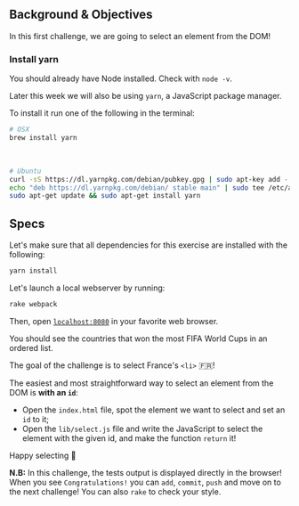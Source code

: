 ## Background & Objectives

In this first challenge, we are going to select an element from the DOM!

### Install yarn

You should already have Node installed. Check with `node -v`.

Later this week we will also be using `yarn`, a JavaScript package manager.

To install it run one of the following in the terminal:

```bash
# OSX
brew install yarn
```

<br>

```bash
# Ubuntu
curl -sS https://dl.yarnpkg.com/debian/pubkey.gpg | sudo apt-key add -
echo "deb https://dl.yarnpkg.com/debian/ stable main" | sudo tee /etc/apt/sources.list.d/yarn.list
sudo apt-get update && sudo apt-get install yarn
```


## Specs

Let's make sure that all dependencies for this exercise are installed with the following:

```bash
yarn install
```

Let's launch a local webserver by running:

```bash
rake webpack
```

Then, open [`localhost:8080`](http://localhost:8080) in your favorite web browser.

You should see the countries that won the most FIFA World Cups in an ordered list.

The goal of the challenge is to select France's `<li>` 🇫🇷!

The easiest and most straightforward way to select an element from the DOM is **with an `id`**:

- Open the `index.html` file, spot the element we want to select and set an `id` to it;
- Open the `lib/select.js` file and write the JavaScript to select the element with the given id, and make the function `return` it!

Happy selecting 🎣

**N.B:** In this challenge, the tests output is displayed directly in the browser! When you see `Congratulations!` you can `add`, `commit`, `push` and move on to the next challenge! You can also `rake` to check your style.
